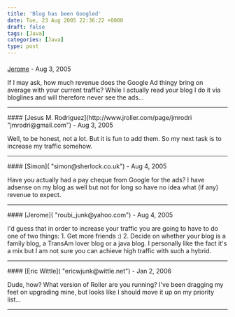 ```yaml
---
title: 'Blog has been Googled'
date: Tue, 23 Aug 2005 22:36:22 +0000
draft: false
tags: [Java]
categories: [Java]
type: post
---
```



#### 
[Jerome]( "roubi_junk@yahoo.com") - <time datetime="2005-08-24 10:40:18">Aug 3, 2005</time>

If I may ask, how much revenue does the Google Ad thingy bring on average with your current traffic? While I actually read your blog I do it via bloglines and will therefore never see the ads...
<hr />
#### 
[Jesus M. Rodriguez](http://www.jroller.com/page/jmrodri "jmrodri@gmail.com") - <time datetime="2005-08-24 11:17:17">Aug 3, 2005</time>

Well, to be honest, not a lot. But it is fun to add them. So my next task is to increase my traffic somehow.
<hr />
#### 
[Simon]( "simon@sherlock.co.uk") - <time datetime="2005-08-25 03:06:44">Aug 4, 2005</time>

Have you actually had a pay cheque from Google for the ads? I have adsense on my blog as well but not for long so have no idea what (if any) revenue to expect.
<hr />
#### 
[Jerome]( "roubi_junk@yahoo.com") - <time datetime="2005-08-25 13:19:30">Aug 4, 2005</time>

I'd guess that in order to increase your traffic you are going to have to do one of two things: 1. Get more friends :) 2. Decide on whether your blog is a family blog, a TransAm lover blog or a java blog. I personally like the fact it's a mix but I am not sure you can achieve high traffic with such a hybrid.
<hr />
#### 
[Eric Wittle]( "ericwjunk@wittle.net") - <time datetime="2006-01-24 23:02:43">Jan 2, 2006</time>

Dude, how? What version of Roller are you running? I've been dragging my feet on upgrading mine, but looks like I should move it up on my priority list...
<hr />
